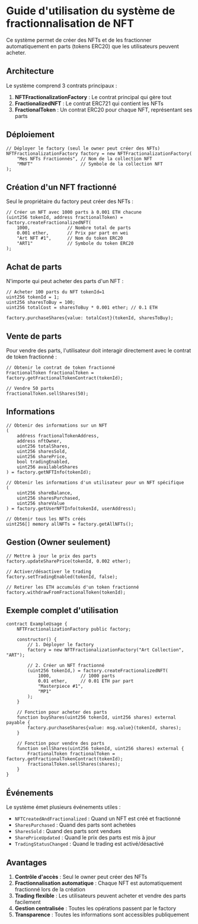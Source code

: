 # Guide d'utilisation du système de fractionnalisation de NFT

Ce système permet de créer des NFTs et de les fractionner automatiquement en parts (tokens ERC20) que les utilisateurs peuvent acheter.

## Architecture

Le système comprend 3 contrats principaux :

1. **NFTFractionalizationFactory** : Le contrat principal qui gère tout
2. **FractionalizedNFT** : Le contrat ERC721 qui contient les NFTs
3. **FractionalToken** : Un contrat ERC20 pour chaque NFT, représentant ses parts

## Déploiement

```solidity
// Déployer le factory (seul le owner peut créer des NFTs)
NFTFractionalizationFactory factory = new NFTFractionalizationFactory(
    "Mes NFTs Fractionnés", // Nom de la collection NFT
    "MNFT"                  // Symbole de la collection NFT
);
```

## Création d'un NFT fractionné

Seul le propriétaire du factory peut créer des NFTs :

```solidity
// Créer un NFT avec 1000 parts à 0.001 ETH chacune
(uint256 tokenId, address fractionalToken) = factory.createFractionalizedNFT(
    1000,              // Nombre total de parts
    0.001 ether,       // Prix par part en wei
    "Art NFT #1",      // Nom du token ERC20
    "ART1"             // Symbole du token ERC20
);
```

## Achat de parts

N'importe qui peut acheter des parts d'un NFT :

```solidity
// Acheter 100 parts du NFT tokenId=1
uint256 tokenId = 1;
uint256 sharesToBuy = 100;
uint256 totalCost = sharesToBuy * 0.001 ether; // 0.1 ETH

factory.purchaseShares{value: totalCost}(tokenId, sharesToBuy);
```

## Vente de parts

Pour vendre des parts, l'utilisateur doit interagir directement avec le contrat de token fractionné :

```solidity
// Obtenir le contrat de token fractionné
FractionalToken fractionalToken = factory.getFractionalTokenContract(tokenId);

// Vendre 50 parts
fractionalToken.sellShares(50);
```

## Informations

```solidity
// Obtenir des informations sur un NFT
(
    address fractionalTokenAddress,
    address nftOwner,
    uint256 totalShares,
    uint256 sharesSold,
    uint256 sharePrice,
    bool tradingEnabled,
    uint256 availableShares
) = factory.getNFTInfo(tokenId);

// Obtenir les informations d'un utilisateur pour un NFT spécifique
(
    uint256 shareBalance,
    uint256 sharesPurchased,
    uint256 shareValue
) = factory.getUserNFTInfo(tokenId, userAddress);

// Obtenir tous les NFTs créés
uint256[] memory allNFTs = factory.getAllNFTs();
```

## Gestion (Owner seulement)

```solidity
// Mettre à jour le prix des parts
factory.updateSharePrice(tokenId, 0.002 ether);

// Activer/désactiver le trading
factory.setTradingEnabled(tokenId, false);

// Retirer les ETH accumulés d'un token fractionné
factory.withdrawFromFractionalToken(tokenId);
```

## Exemple complet d'utilisation

```solidity
contract ExampleUsage {
    NFTFractionalizationFactory public factory;
    
    constructor() {
        // 1. Déployer le factory
        factory = new NFTFractionalizationFactory("Art Collection", "ART");
        
        // 2. Créer un NFT fractionné
        (uint256 tokenId,) = factory.createFractionalizedNFT(
            1000,           // 1000 parts
            0.01 ether,     // 0.01 ETH par part
            "Masterpiece #1",
            "MP1"
        );
    }
    
    // Fonction pour acheter des parts
    function buyShares(uint256 tokenId, uint256 shares) external payable {
        factory.purchaseShares{value: msg.value}(tokenId, shares);
    }
    
    // Fonction pour vendre des parts
    function sellShares(uint256 tokenId, uint256 shares) external {
        FractionalToken fractionalToken = factory.getFractionalTokenContract(tokenId);
        fractionalToken.sellShares(shares);
    }
}
```

## Événements

Le système émet plusieurs événements utiles :

- `NFTCreatedAndFractionalized` : Quand un NFT est créé et fractionné
- `SharesPurchased` : Quand des parts sont achetées
- `SharesSold` : Quand des parts sont vendues
- `SharePriceUpdated` : Quand le prix des parts est mis à jour
- `TradingStatusChanged` : Quand le trading est activé/désactivé

## Avantages

1. **Contrôle d'accès** : Seul le owner peut créer des NFTs
2. **Fractionnalisation automatique** : Chaque NFT est automatiquement fractionné lors de la création
3. **Trading flexible** : Les utilisateurs peuvent acheter et vendre des parts facilement
4. **Gestion centralisée** : Toutes les opérations passent par le factory
5. **Transparence** : Toutes les informations sont accessibles publiquement 